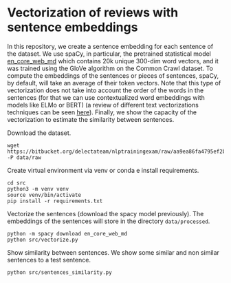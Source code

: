 # Vectorization of reviews with sentence embeddings

In this repository, we create a sentence embedding for each sentence of the dataset. We use spaCy, in particular, the pretrained statistical model [en_core_web_md](https://spacy.io/models/en#en_core_web_md) which contains 20k unique 300-dim word vectors, and it was trained using the GloVe algorithm on the Common Crawl dataset. To compute the embeddings of the sentences or pieces of sentences, spaCy, by default, will take an average of their token vectors. Note that this type of vectorization does not take into account the order of the words in the sentences (for that we can use contextualized word embeddings with models like ELMo or BERT) (a review of different text vectorizations techniques can be seen [here]()). Finally, we show the capacity of the vectorization to estimate the similarity between sentences.

Download the dataset.
```
wget https://bitbucket.org/delectateam/nlptrainingexam/raw/aa9ea86fa4795ef2bcba2af622add9a8e69c6621/resources/vectorization/corpus.csv -P data/raw
```

Create virtual environment via venv or conda e install requirements.
```
cd src
python3 -m venv venv
source venv/bin/activate
pip install -r requirements.txt
```


Vectorize the sentences (download the spacy model previously). The embeddings of the sentences will store in the directory `data/processed`.
```
python -m spacy download en_core_web_md
python src/vectorize.py
```

Show similarity between sentences. We show some similar and non similar sentences to a test sentence.
```
python src/sentences_similarity.py
```
